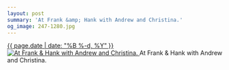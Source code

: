 ```yaml
---
layout: post
summary: 'At Frank &amp; Hank with Andrew and Christina.'
og_image: 247-1280.jpg
---
```


<p>
 <time>
  <a href="/247">
   {{ page.date | date: "%B %-d, %Y" }}
  </a>
 </time>
 <a href="/247">
  <img alt="At Frank &amp; Hank with Andrew and Christina." data-taken="12/13/2013" sizes="(min-width: 700px) 50vw, calc(100vw - 2rem)" src="{{ site.assets_url }}/247-640.jpg" srcset="{{ site.assets_url }}/247-1280.jpg 1280w, {{ site.assets_url }}/247-960.jpg 960w, {{ site.assets_url }}/247-640.jpg 640w, {{ site.assets_url }}/247-320.jpg 320w"/>
 </a>
 <span>
  At Frank &amp; Hank with Andrew and Christina.
 </span>
</p>
